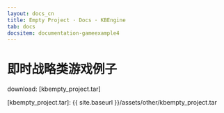 ```yaml
---
layout: docs_cn
title: Empty Project · Docs · KBEngine
tab: docs
docsitem: documentation-gameexample4
---
```


即时战略类游戏例子
====================

download: 
[kbempty_project.tar]



[kbempty_project.tar]: {{ site.baseurl }}/assets/other/kbempty_project.tar